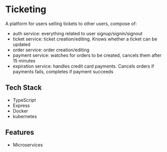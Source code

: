 # Ticketing
A platform for users selling tickets to other users, compose of:
- auth service: everything related to user signup/signin/signout
- ticket service: ticket creation/editing. Knows whether a ticket can be updated
- order service: order creation/editing
- payment service: watches for orders to be created, cancels them after 15 minutes
- expiration service: handles credit card payments. Cancels orders if payments fails, completes if payment succeeds

## Tech Stack
- TypeScript
- Express
- Docker
- kubernetes

## Features
- Microservices
